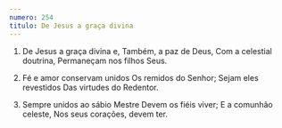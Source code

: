 ```yaml
---
numero: 254
titulo: De Jesus a graça divina
---
```

1. De Jesus a graça divina e,
   Também, a paz de Deus,
   Com a celestial doutrina,
   Permaneçam nos filhos Seus.

2. Fé e amor conservam unidos
   Os remidos do Senhor;
   Sejam eles revestidos
   Das virtudes do Redentor.

3. Sempre unidos ao sábio Mestre
   Devem os fiéis viver;
   E a comunhão celeste,
   Nos seus corações, devem ter.
